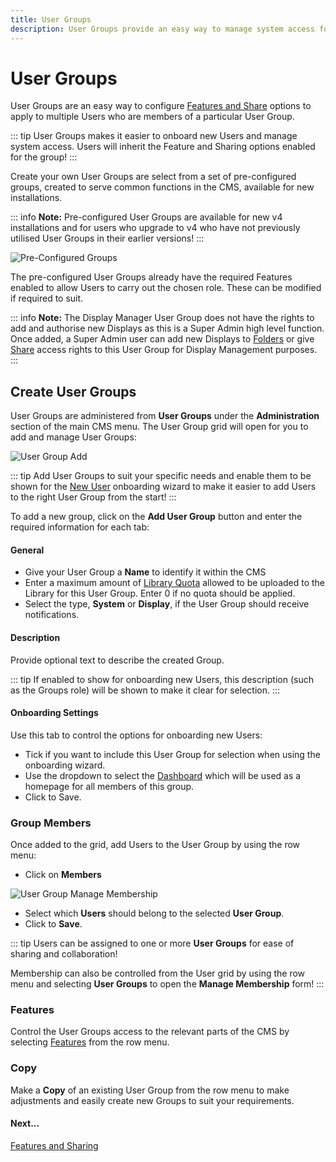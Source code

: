 ```yaml
---
title: User Groups
description: User Groups provide an easy way to manage system access for multiple Users
---
```


# User Groups

User Groups are an easy way to configure [Features and Share](users_features_and_sharing.html) options to apply to multiple Users who are members of a particular User Group.

::: tip
User Groups makes it easier to onboard new Users and manage system access. Users will inherit the Feature and Sharing options enabled for the group!
:::

Create your own User Groups are select from a set of pre-configured groups, created to serve common functions in the CMS, available for new installations.

::: info
**Note:** Pre-configured User Groups are available for new v4 installations and for users who upgrade to v4 who have not previously utilised User Groups in their earlier versions!
:::

![Pre-Configured Groups](/img/v4_user_groups_preconfigured.png)

The pre-configured User Groups already have the required Features enabled to allow Users to carry out the chosen role. These can be modified if required to suit.

::: info
**Note:** The Display Manager User Group does not have the rights to add and authorise new Displays as this is a Super Admin high level function. Once added, a Super Admin user can add new Displays to [Folders](tour_folders.html#content-saving-to-folders) or give [Share](tour_folders.html#content-sharing-options) access rights to this User Group for Display Management purposes.
:::

## Create User Groups

User Groups are administered from **User Groups** under the **Administration** section of the main CMS menu. The User Group grid will open for you to add and manage User Groups:

![User Group Add](/img/v4_user_group_add.png)

::: tip
Add User Groups to suit your specific needs and enable them to be shown for the [New User](users_administration.html) onboarding wizard to make it easier to add Users to the right User Group from the start!
:::

To add a new group, click on the **Add User Group** button and enter the required information for each tab:

#### General

- Give your User Group a **Name** to identify it within the CMS
- Enter a maximum amount of [Library Quota](users_administration.html#content-library-quota) allowed to be uploaded to the Library for this User Group. Enter 0 if no quota should be applied. 
- Select the type, **System** or **Display**, if the User Group should receive notifications.

#### Description

Provide optional text to describe the created Group. 

::: tip
If enabled to show for onboarding new Users, this description (such as the Groups role) will be shown to make it clear for selection.
:::

#### Onboarding Settings

Use this tab to control the options for onboarding new Users:

- Tick if you want to include this User Group for selection when using the onboarding wizard.
- Use the dropdown to select the [Dashboard](users_dashboards.html) which will be used as a homepage for all members of this group.
- Click to Save.

### Group Members

Once added to the grid, add Users to the User Group by using the row menu:

- Click on **Members**

![User Group Manage Membership](/img/v4_user_group_manage_membership.png)

- Select which **Users** should belong to the selected **User Group**.
- Click to **Save**.

::: tip
Users can be assigned to one or more **User Groups** for ease of sharing and collaboration!

Membership can also be controlled from the User grid by using the row menu and selecting **User Groups** to open the **Manage Membership** form!
:::

### Features

Control the User Groups access to the relevant parts of the CMS by selecting [Features](users_features_and_sharing.html) from the row menu.

### Copy

Make a **Copy** of an existing User Group from the row menu to make adjustments and easily create new Groups to suit your requirements.

#### Next...

[Features and Sharing](users_features_and_sharing.html) 